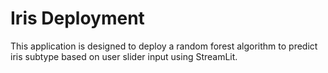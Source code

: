 # Iris Deployment

This application is designed to deploy a random forest algorithm to predict iris subtype based on user slider input using StreamLit. 
